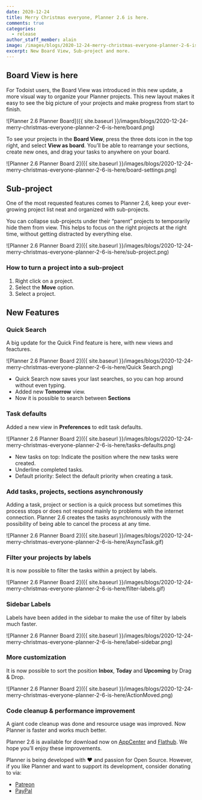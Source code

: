 ```yaml
---
date: 2020-12-24
title: Merry Christmas everyone, Planner 2.6 is here.
comments: true
categories:
  - release
author_staff_member: alain
image: /images/blogs/2020-12-24-merry-christmas-everyone-planner-2-6-is-here/1.png
excerpt: New Board View, Sub-project and more.
---
```



## Board View is here

For Todoist users, the Board View was introduced in this new update, a more visual way to organize your Planner projects. This new layout makes it easy to see the big picture of your projects and make progress from start to finish.

![Planner 2.6 Planner Board]({{ site.baseurl }}/images/blogs/2020-12-24-merry-christmas-everyone-planner-2-6-is-here/board.png)

To see your projects in the <b>Board View</b>, press the three dots icon in the top right, and select <b>View as board</b>. You’ll be able to rearrange your sections, create new ones, and drag your tasks to anywhere on your board.

![Planner 2.6 Planner Board 2]({{ site.baseurl }}/images/blogs/2020-12-24-merry-christmas-everyone-planner-2-6-is-here/board-settings.png)

## Sub-project
One of the most requested features comes to Planner 2.6, keep your ever-growing project list neat and organized with sub-projects.

You can collapse sub-projects under their “parent” projects to temporarily hide them from view. This helps to focus on the right projects at the right time, without getting distracted by everything else.

![Planner 2.6 Planner Board 2]({{ site.baseurl }}/images/blogs/2020-12-24-merry-christmas-everyone-planner-2-6-is-here/sub-project.png)

### How to turn a project into a sub-project

<ol>
  <li>Right click on a project.</li>
  <li>Select the <b>Move</b> option.</li>
  <li>Select a project.</li>
</ol>

## New Features
### Quick Search

A big update for the Quick Find feature is here, with new views and feactures.

![Planner 2.6 Planner Board 2]({{ site.baseurl }}/images/blogs/2020-12-24-merry-christmas-everyone-planner-2-6-is-here/Quick Search.png)

- Quick Search now saves your last searches, so you can hop around without even typing.
- Added new <b>Tomorrow</b> view.
- Now it is possible to search between <b>Sections</b>

### Task defaults

Added a new view in <b>Preferences</b> to edit task defaults.

![Planner 2.6 Planner Board 2]({{ site.baseurl }}/images/blogs/2020-12-24-merry-christmas-everyone-planner-2-6-is-here/tasks-defaults.png)

- New tasks on top: Indicate the position where the new tasks were created.
- Underline completed tasks.
- Default priority: Select the default priority when creating a task.

### Add tasks, projects, sections asynchronously

Adding a task, project or section is a quick process but sometimes this process stops or does not respond mainly to problems with the internet connection. Planner 2.6 creates the tasks asynchronously with the possibility of being able to cancel the process at any time.

![Planner 2.6 Planner Board 2]({{ site.baseurl }}/images/blogs/2020-12-24-merry-christmas-everyone-planner-2-6-is-here/AsyncTask.gif)

### Filter your projects by labels
It is now possible to filter the tasks within a project by labels.

![Planner 2.6 Planner Board 2]({{ site.baseurl }}/images/blogs/2020-12-24-merry-christmas-everyone-planner-2-6-is-here/filter-labels.gif)

### Sidebar Labels
Labels have been added in the sidebar to make the use of filter by labels much faster.

![Planner 2.6 Planner Board 2]({{ site.baseurl }}/images/blogs/2020-12-24-merry-christmas-everyone-planner-2-6-is-here/label-sidebar.png)

### More customization

It is now possible to sort the position <b>Inbox</b>, <b>Today</b> and <b>Upcoming</b> by 
Drag & Drop.

![Planner 2.6 Planner Board 2]({{ site.baseurl }}/images/blogs/2020-12-24-merry-christmas-everyone-planner-2-6-is-here/ActionMoved.png)

### Code cleanup & performance improvement
A giant code cleanup was done and resource usage was improved. Now Planner is faster and works much better.

Planner 2.6 is available for download now on [AppCenter](https://appcenter.elementary.io/com.github.alainm23.planner/) and [Flathub](https://flathub.org/apps/details/com.github.alainm23.planner). We hope you’ll enjoy these improvements.

Planner is being developed with ❤️ and passion for Open Source. However, if you like Planner and want to support its development, consider donating to via:
- [Patreon](https://www.patreon.com/alainm23)
- [PayPal](https://www.paypal.me/alainm23)










